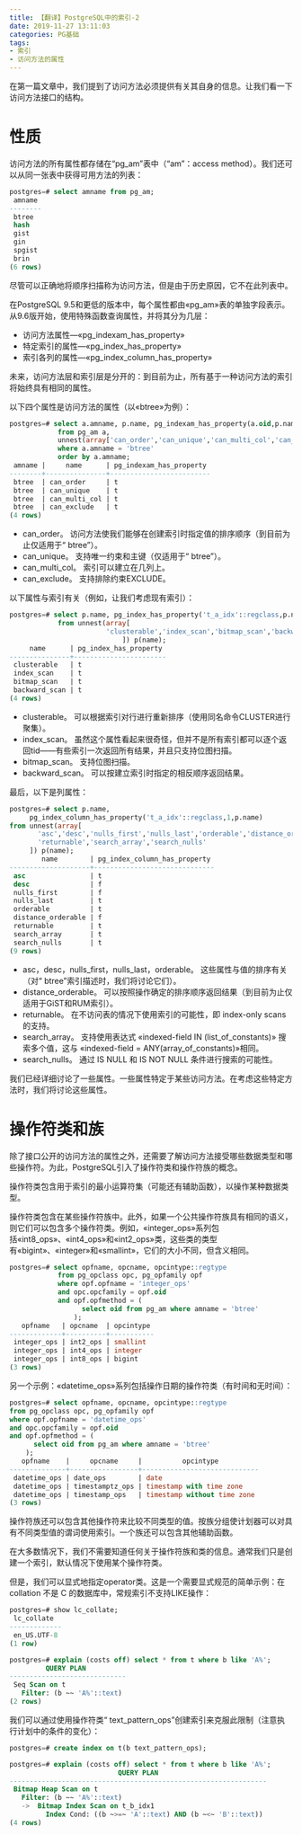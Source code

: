 ```yaml
---
title: 【翻译】PostgreSQL中的索引-2
date: 2019-11-27 13:11:03
categories: PG基础
tags:
- 索引
- 访问方法的属性
---
```



在第一篇文章中，我们提到了访问方法必须提供有关其自身的信息。让我们看一下访问方法接口的结构。

# 性质

访问方法的所有属性都存储在“pg_am”表中（“am”：access method）。我们还可以从同一张表中获得可用方法的列表：


```SQL
postgres=# select amname from pg_am;
 amname
--------
 btree
 hash
 gist
 gin
 spgist
 brin
(6 rows)
```


尽管可以正确地将顺序扫描称为访问方法，但是由于历史原因，它不在此列表中。

在PostgreSQL 9.5和更低的版本中，每个属性都由«pg_am»表的单独字段表示。从9.6版开始，使用特殊函数查询属性，并将其分为几层：

- 访问方法属性—«pg_indexam_has_property»
- 特定索引的属性—«pg_index_has_property»
- 索引各列的属性—«pg_index_column_has_property»

未来，访问方法层和索引层是分开的：到目前为止，所有基于一种访问方法的索引将始终具有相同的属性。

以下四个属性是访问方法的属性（以«btree»为例）：


```SQL
postgres=# select a.amname, p.name, pg_indexam_has_property(a.oid,p.name)
            from pg_am a,
            unnest(array['can_order','can_unique','can_multi_col','can_exclude']) p(name)
            where a.amname = 'btree'
            order by a.amname;
 amname |     name      | pg_indexam_has_property
--------+---------------+-------------------------
 btree  | can_order     | t
 btree  | can_unique    | t
 btree  | can_multi_col | t
 btree  | can_exclude   | t
(4 rows)
```


- can_order。
访问方法使我们能够在创建索引时指定值的排序顺序（到目前为止仅适用于“ btree”）。
- can_unique。
支持唯一约束和主键（仅适用于“ btree”）。
- can_multi_col。
索引可以建立在几列上。
- can_exclude。
支持排除约束EXCLUDE。

以下属性与索引有关（例如，让我们考虑现有索引）：


```SQL
postgres=# select p.name, pg_index_has_property('t_a_idx'::regclass,p.name)
            from unnest(array[
                        'clusterable','index_scan','bitmap_scan','backward_scan'
                            ]) p(name);
     name      | pg_index_has_property
---------------+-----------------------
 clusterable   | t
 index_scan    | t
 bitmap_scan   | t
 backward_scan | t
(4 rows)
```


- clusterable。
可以根据索引对行进行重新排序（使用同名命令CLUSTER进行聚集）。
- index_scan。
虽然这个属性看起来很奇怪，但并不是所有索引都可以逐个返回tid——有些索引一次返回所有结果，并且只支持位图扫描。
- bitmap_scan。
支持位图扫描。
- backward_scan。
可以按建立索引时指定的相反顺序返回结果。

最后，以下是列属性：


```SQL
postgres=# select p.name,
     pg_index_column_has_property('t_a_idx'::regclass,1,p.name)
from unnest(array[
       'asc','desc','nulls_first','nulls_last','orderable','distance_orderable',
       'returnable','search_array','search_nulls'
     ]) p(name);
        name        | pg_index_column_has_property
--------------------+------------------------------
 asc                | t
 desc               | f
 nulls_first        | f
 nulls_last         | t
 orderable          | t
 distance_orderable | f
 returnable         | t
 search_array       | t
 search_nulls       | t
(9 rows)
```


- asc，desc，nulls_first，nulls_last，orderable。
这些属性与值的排序有关（对“ btree”索引描述时，我们将讨论它们）。
- distance_orderable。
可以按照操作确定的排序顺序返回结果（到目前为止仅适用于GiST和RUM索引）。
- returnable。
在不访问表的情况下使用索引的可能性，即 index-only scans 的支持。
- search_array。
支持使用表达式 «indexed-field IN (list_of_constants)» 搜索多个值，这与 «indexed-field = ANY(array_of_constants)»相同。
- search_nulls。
通过 IS NULL 和 IS NOT NULL 条件进行搜索的可能性。

我们已经详细讨论了一些属性。一些属性特定于某些访问方法。在考虑这些特定方法时，我们将讨论这些属性。

# 操作符类和族

除了接口公开的访问方法的属性之外，还需要了解访问方法接受哪些数据类型和哪些操作符。为此，PostgreSQL引入了操作符类和操作符族的概念。

操作符类包含用于索引的最小运算符集（可能还有辅助函数），以操作某种数据类型。

操作符类包含在某些操作符族中。此外，如果一个公共操作符族具有相同的语义，则它们可以包含多个操作符类。例如，«integer_ops»系列包括«int8_ops»、«int4_ops»和«int2_ops»类，这些类的类型有«bigint»、«integer»和«smallint»，它们的大小不同，但含义相同。


```SQL
postgres=# select opfname, opcname, opcintype::regtype
            from pg_opclass opc, pg_opfamily opf
            where opf.opfname = 'integer_ops'
            and opc.opcfamily = opf.oid
            and opf.opfmethod = (
                  select oid from pg_am where amname = 'btree'
                );
   opfname   | opcname  | opcintype
-------------+----------+-----------
 integer_ops | int2_ops | smallint
 integer_ops | int4_ops | integer
 integer_ops | int8_ops | bigint
(3 rows)
```


另一个示例：«datetime_ops»系列包括操作日期的操作符类（有时间和无时间）：


```SQL
postgres=# select opfname, opcname, opcintype::regtype
from pg_opclass opc, pg_opfamily opf
where opf.opfname = 'datetime_ops'
and opc.opcfamily = opf.oid
and opf.opfmethod = (
      select oid from pg_am where amname = 'btree'
    );
   opfname    |     opcname     |          opcintype          
--------------+-----------------+-----------------------------
 datetime_ops | date_ops        | date
 datetime_ops | timestamptz_ops | timestamp with time zone
 datetime_ops | timestamp_ops   | timestamp without time zone
(3 rows)
```

操作符族还可以包含其他操作符来比较不同类型的值。按族分组使计划器可以对具有不同类型值的谓词使用索引。一个族还可以包含其他辅助函数。


在大多数情况下，我们不需要知道任何关于操作符族和类的信息。通常我们只是创建一个索引，默认情况下使用某个操作符类。

但是，我们可以显式地指定operator类。这是一个需要显式规范的简单示例：在 collation 不是 C 的数据库中，常规索引不支持LIKE操作：


```SQL
postgres=# show lc_collate;
 lc_collate 
-------------
 en_US.UTF-8
(1 row)

postgres=# explain (costs off) select * from t where b like 'A%';
         QUERY PLAN          
-----------------------------
 Seq Scan on t
   Filter: (b ~~ 'A%'::text)
(2 rows)
```


我们可以通过使用操作符类“ text_pattern_ops”创建索引来克服此限制（注意执行计划中的条件的变化）：


```SQL
postgres=# create index on t(b text_pattern_ops);

postgres=# explain (costs off) select * from t where b like 'A%';
                           QUERY PLAN                          
----------------------------------------------------------------
 Bitmap Heap Scan on t
   Filter: (b ~~ 'A%'::text)
   ->  Bitmap Index Scan on t_b_idx1
         Index Cond: ((b ~>=~ 'A'::text) AND (b ~<~ 'B'::text))
(4 rows)
```